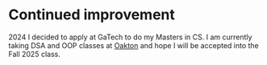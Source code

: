 # Continued improvement

2024 I decided to apply at GaTech to do my Masters in CS. I am currently taking DSA and OOP classes at [Oakton](https://github.com/strbrgr/grad_work/tree/main/oak/csc240) and hope I will be accepted into the Fall 2025 class.
